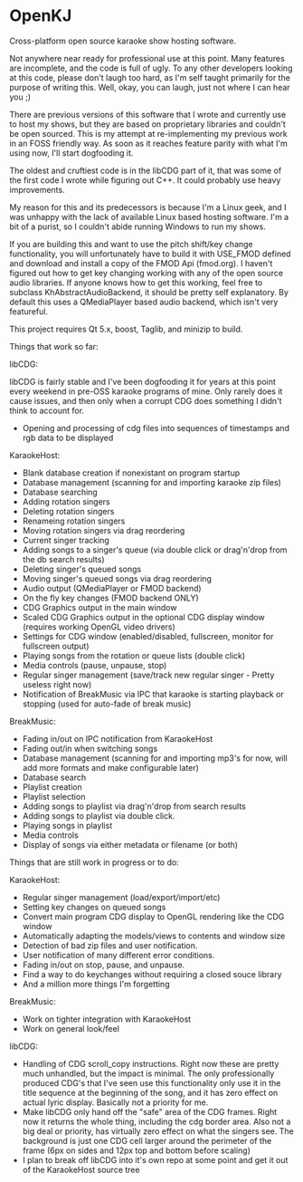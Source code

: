 OpenKJ
======

Cross-platform open source karaoke show hosting software.


Not anywhere near ready for professional use at this point.  Many features are incomplete, and the code is full of ugly. To any other developers looking at this code, please don't laugh too hard, as I'm self taught primarily for the purpose of writing this.  Well, okay, you can laugh, just not where I can hear you ;)

There are previous versions of this software that I wrote and currently use to host my shows, but they are based on proprietary libraries and couldn't be open sourced.  This is my attempt at re-implementing my previous work in an FOSS friendly way.  As soon as it reaches feature parity with what I'm using now, I'll start dogfooding it.

The oldest and cruftiest code is in the libCDG part of it, that was some of the first code I wrote while figuring out C++.  It could probably use heavy improvements.

My reason for this and its predecessors is because I'm a Linux geek, and I was unhappy with the lack of available Linux based hosting software.  I'm a bit of a purist, so I couldn't abide running Windows to run my shows.  

If you are building this and want to use the pitch shift/key change functionality, you will unfortunately have to build it with USE_FMOD defined and download and install a copy of the FMOD Api (fmod.org).  I haven't figured out how to get key changing working with any of the open source audio libraries.  If anyone knows how to get this working, feel free to subclass KhAbstractAudioBackend, it should be pretty self explanatory.  By default this uses a QMediaPlayer based audio backend, which isn't very featureful.

This project requires Qt 5.x, boost, Taglib, and minizip to build.

Things that work so far:

libCDG:

libCDG is fairly stable and I've been dogfooding it for years at this point every weekend in pre-OSS karaoke programs of mine.  Only rarely does it cause issues, and then only when a corrupt CDG does something I didn't think to account for.
* Opening and processing of cdg files into sequences of timestamps and rgb data to be displayed

KaraokeHost:

* Blank database creation if nonexistant on program startup
* Database management (scanning for and importing karaoke zip files)
* Database searching
* Adding rotation singers
* Deleting rotation singers
* Renameing rotation singers
* Moving rotation singers via drag reordering
* Current singer tracking
* Adding songs to a singer's queue (via double click or drag'n'drop from the db search results)
* Deleting singer's queued songs
* Moving singer's queued songs via drag reordering
* Audio output (QMediaPlayer or FMOD backend)
* On the fly key changes (FMOD backend ONLY)
* CDG Graphics output in the main window
* Scaled CDG Graphics output in the optional CDG display window (requires working OpenGL video drivers)
* Settings for CDG window (enabled/disabled, fullscreen, monitor for fullscreen output)
* Playing songs from the rotation or queue lists (double click)
* Media controls (pause, unpause, stop)
* Regular singer management (save/track new regular singer - Pretty useless right now)
* Notification of BreakMusic via IPC that karaoke is starting playback or stopping (used for auto-fade of break music)

BreakMusic:

* Fading in/out on IPC notification from KaraokeHost
* Fading out/in when switching songs
* Database management (scanning for and importing mp3's for now, will add more formats and make configurable later)
* Database search
* Playlist creation
* Playlist selection
* Adding songs to playlist via drag'n'drop from search results
* Adding songs to playlist via double click.
* Playing songs in playlist
* Media controls
* Display of songs via either metadata or filename (or both)

Things that are still work in progress or to do:

KaraokeHost:

* Regular singer management (load/export/import/etc)
* Setting key changes on queued songs
* Convert main program CDG display to OpenGL rendering like the CDG window
* Automatically adapting the models/views to contents and window size
* Detection of bad zip files and user notification.
* User notification of many different error conditions.
* Fading in/out on stop, pause, and unpause.
* Find a way to do keychanges without requiring a closed souce library
* And a million more things I'm forgetting

BreakMusic:

* Work on tighter integration with KaraokeHost
* Work on general look/feel

libCDG:

* Handling of CDG scroll_copy instructions.  Right now these are pretty much unhandled, but the impact is minimal.  The only professionally produced CDG's that I've seen use this functionality only use it in the title sequence at the beginning of the song, and it has zero effect on actual lyric display.  Basically not a priority for me.
* Make libCDG only hand off the "safe" area of the CDG frames.  Right now it returns the whole thing, including the cdg border area.  Also not a big deal or priority, has virtually zero effect on what the singers see.  The background is just one CDG cell larger around the perimeter of the frame (6px on sides and 12px top and bottom before scaling)
* I plan to break off libCDG into it's own repo at some point and get it out of the KaraokeHost source tree
